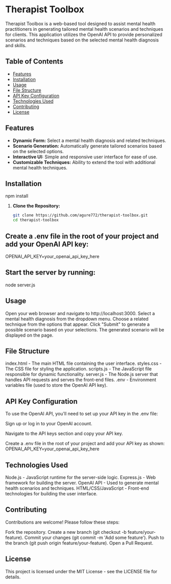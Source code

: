 # Therapist Toolbox

Therapist Toolbox is a web-based tool designed to assist mental health practitioners in generating tailored mental health scenarios and techniques for clients. This application utilizes the OpenAI API to provide personalized scenarios and techniques based on the selected mental health diagnosis and skills.

## Table of Contents

- [Features](#features)
- [Installation](#installation)
- [Usage](#usage)
- [File Structure](#file-structure)
- [API Key Configuration](#api-key-configuration)
- [Technologies Used](#technologies-used)
- [Contributing](#contributing)
- [License](#license)

## Features

- **Dynamic Form:** Select a mental health diagnosis and related techniques.
- **Scenario Generation:** Automatically generate tailored scenarios based on the selected options.
- **Interactive UI:** Simple and responsive user interface for ease of use.
- **Customizable Techniques:** Ability to extend the tool with additional mental health techniques.

## Installation
npm install

1. **Clone the Repository:**

   ```bash
   git clone https://github.com/agure772/therapist-toolbox.git
   cd therapist-toolbox

## Create a .env file in the root of your project and add your OpenAI API key:
OPENAI_API_KEY=your_openai_api_key_here

## Start the server by running:
node server.js

## Usage
Open your web browser and navigate to http://localhost:3000.
Select a mental health diagnosis from the dropdown menu.
Choose a related technique from the options that appear.
Click "Submit" to generate a possible scenario based on your selections.
The generated scenario will be displayed on the page.

## File Structure
index.html - The main HTML file containing the user interface.
styles.css - The CSS file for styling the application.
scripts.js - The JavaScript file responsible for dynamic functionality.
server.js - The Node.js server that handles API requests and serves the front-end files.
.env - Environment variables file (used to store the OpenAI API key).


## API Key Configuration
To use the OpenAI API, you'll need to set up your API key in the .env file:

Sign up or log in to your OpenAI account.

Navigate to the API keys section and copy your API key.

Create a .env file in the root of your project and add your API key as shown:
OPENAI_API_KEY=your_openai_api_key_here


## Technologies Used
Node.js - JavaScript runtime for the server-side logic.
Express.js - Web framework for building the server.
OpenAI API - Used to generate mental health scenarios and techniques.
HTML/CSS/JavaScript - Front-end technologies for building the user interface.


## Contributing
Contributions are welcome! Please follow these steps:

Fork the repository.
Create a new branch (git checkout -b feature/your-feature).
Commit your changes (git commit -m 'Add some feature').
Push to the branch (git push origin feature/your-feature).
Open a Pull Request.

## License
This project is licensed under the MIT License - see the LICENSE file for details.
